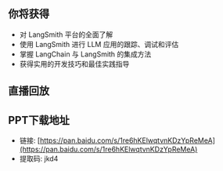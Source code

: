 ## 你将获得

- 对 LangSmith 平台的全面了解
- 使用 LangSmith 进行 LLM 应用的跟踪、调试和评估
- 掌握 LangChain 与 LangSmith 的集成方法
- 获得实用的开发技巧和最佳实践指导

## 直播回放

## PPT下载地址

- 链接: [https://pan.baidu.com/s/1re6hKElwqtvnKDzYpReMeA](https://pan.baidu.com/s/1re6hKElwqtvnKDzYpReMeA)
- 提取码: jkd4
